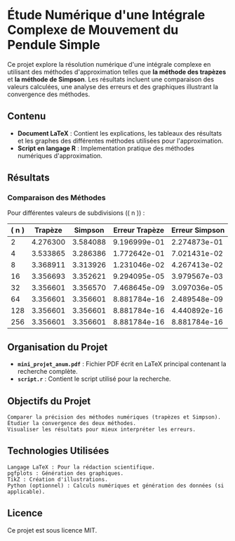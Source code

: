 # Étude Numérique d'une Intégrale Complexe de Mouvement du Pendule Simple

Ce projet explore la résolution numérique d'une intégrale complexe en utilisant des méthodes d'approximation telles que **la méthode des trapèzes** et **la méthode de Simpson**. Les résultats incluent une comparaison des valeurs calculées, une analyse des erreurs et des graphiques illustrant la convergence des méthodes.

## Contenu

- **Document LaTeX** : Contient les explications, les tableaux des résultats et les graphes des différentes méthodes utilisées pour l'approximation.
- **Script en langage R** : Implementation pratique des méthodes numériques d'approximation.

## Résultats

### Comparaison des Méthodes

Pour différentes valeurs de subdivisions (\( n \)) :

| \( n \) | Trapèze  | Simpson  | Erreur Trapèze  | Erreur Simpson  |
|--------|----------|----------|-----------------|-----------------|
| 2      | 4.276300 | 3.584088 | 9.196999e-01    | 2.274873e-01    |
| 4      | 3.533865 | 3.286386 | 1.772642e-01    | 7.021431e-02    |
| 8      | 3.368911 | 3.313926 | 1.231046e-02    | 4.267413e-02    |
| 16     | 3.356693 | 3.352621 | 9.294095e-05    | 3.979567e-03    |
| 32     | 3.356601 | 3.356570 | 7.468645e-09    | 3.097036e-05    |
| 64     | 3.356601 | 3.356601 | 8.881784e-16    | 2.489548e-09    |
| 128    | 3.356601 | 3.356601 | 8.881784e-16    | 4.440892e-16    |
| 256    | 3.356601 | 3.356601 | 8.881784e-16    | 8.881784e-16    |

## Organisation du Projet

- **`mini_projet_anum.pdf`** : Fichier PDF écrit en LaTeX principal contenant la recherche complète.
- **`script.r`** : Contient le script utilisé pour la recherche.


## Objectifs du Projet

    Comparer la précision des méthodes numériques (trapèzes et Simpson).
    Étudier la convergence des deux méthodes.
    Visualiser les résultats pour mieux interpréter les erreurs.

## Technologies Utilisées

    Langage LaTeX : Pour la rédaction scientifique.
    pgfplots : Génération des graphiques.
    TikZ : Création d'illustrations.
    Python (optionnel) : Calculs numériques et génération des données (si applicable).

## Licence

Ce projet est sous licence MIT.
